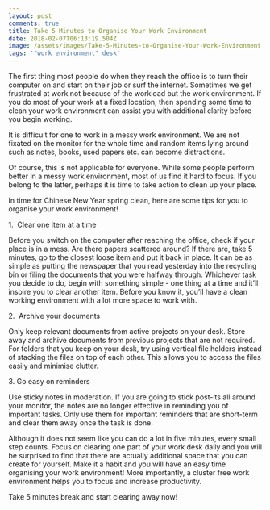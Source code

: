 ```yaml
---
layout: post
comments: true
title: Take 5 Minutes to Organise Your Work Environment
date: 2018-02-07T06:13:19.504Z
image: /assets/images/Take-5-Minutes-to-Organise-Your-Work-Environment.jpg
tags: '"work environment" desk'
---
```

The first thing most people do when they reach the office is to turn their computer on and start on their job or surf the internet. Sometimes we get frustrated at work not because of the workload but the work environment. If you do most of your work at a fixed location, then spending some time to clean your work environment can assist you with additional clarity before you begin working.

It is difficult for one to work in a messy work environment. We are not fixated on the monitor for the whole time and random items lying around such as notes, books, used papers etc. can become distractions. 

Of course, this is not applicable for everyone. While some people perform better in a messy work environment, most of us find it hard to focus. If you belong to the latter, perhaps it is time to take action to clean up your place. 

In time for Chinese New Year spring clean, here are some tips for you to organise your work environment!

1\.  Clear one item at a time 

Before you switch on the computer after reaching the office, check if your place is in a mess. Are there papers scattered around? If there are, take 5 minutes, go to the closest loose item and put it back in place. It can be as simple as putting the newspaper that you read yesterday into the recycling bin or filing the documents that you were halfway through. Whichever task you decide to do, begin with something simple - one thing at a time and it’ll inspire you to clear another item. Before you know it, you’ll have a clean working environment with a lot more space to work with. 

2\.  Archive your documents 

Only keep relevant documents from active projects on your desk. Store away and archive documents from previous projects that are not required. For folders that you keep on your desk, try using vertical file holders instead of stacking the files on top of each other. This allows you to access the files easily and minimise clutter. 

3\. Go easy on reminders

Use sticky notes in moderation. If you are going to stick post-its all around your monitor, the notes are no longer effective in reminding you of important tasks. Only use them for important reminders that are short-term and clear them away once the task is done.

Although it does not seem like you can do a lot in five minutes, every small step counts. Focus on clearing one part of your work desk daily and you will be surprised to find that there are actually additional space that you can create for yourself. Make it a habit and you will have an easy time organising your work environment! More importantly, a cluster free work environment helps you to focus and increase productivity.

Take 5 minutes break and start clearing away now! 

